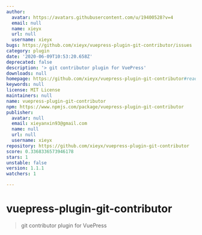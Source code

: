 ```yaml
---
author:
  avatar: https://avatars.githubusercontent.com/u/19400528?v=4
  email: null
  name: xieyx
  url: null
  username: xieyx
bugs: https://github.com/xieyx/vuepress-plugin-git-contributor/issues
category: plugin
date: '2020-06-09T10:53:20.658Z'
deprecated: false
description: '> git contributor plugin for VuePress'
downloads: null
homepage: https://github.com/xieyx/vuepress-plugin-git-contributor#readme
keywords: null
license: MIT License
maintainers: null
name: vuepress-plugin-git-contributor
npm: https://www.npmjs.com/package/vuepress-plugin-git-contributor
publisher:
  avatar: null
  email: xieyanxin93@gmail.com
  name: null
  url: null
  username: xieyx
repository: https://github.com/xieyx/vuepress-plugin-git-contributor
score: 0.3368336573946178
stars: 1
unstable: false
version: 1.1.1
watchers: 1

---
```


# vuepress-plugin-git-contributor

> git contributor plugin for VuePress

